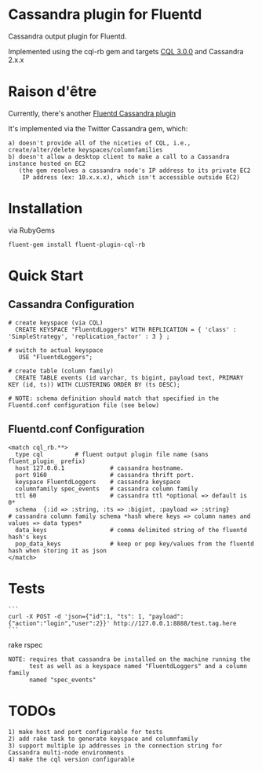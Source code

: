 # Cassandra plugin for Fluentd

Cassandra output plugin for Fluentd.

Implemented using the cql-rb gem and targets [CQL 3.0.0](http://www.datastax.com/docs/1.1/references/cql/index)
and Cassandra 2.x.x

# Raison d'être
Currently, there's another [Fluentd Cassandra plugin](https://github.com/tomitakazutaka/fluent-plugin-cassandra)

It's implemented via the Twitter Cassandra gem, which:

    a) doesn't provide all of the niceties of CQL, i.e., create/alter/delete keyspaces/columnfamilies
    b) doesn't allow a desktop client to make a call to a Cassandra instance hosted on EC2
       (the gem resolves a cassandra node's IP address to its private EC2
        IP address (ex: 10.x.x.x), which isn't accessible outside EC2)

# Installation

via RubyGems

    fluent-gem install fluent-plugin-cql-rb

# Quick Start

## Cassandra Configuration
    # create keyspace (via CQL)
      CREATE KEYSPACE "FluentdLoggers" WITH REPLICATION = { 'class' : 'SimpleStrategy', 'replication_factor' : 3 } ;

    # switch to actual keyspace
       USE "FluentdLoggers";

    # create table (column family)
      CREATE TABLE events (id varchar, ts bigint, payload text, PRIMARY KEY (id, ts)) WITH CLUSTERING ORDER BY (ts DESC);

    # NOTE: schema definition should match that specified in the Fluentd.conf configuration file (see below)

## Fluentd.conf Configuration
    <match cql_rb.**>
      type cql         # fluent output plugin file name (sans fluent_plugin_ prefix)
      host 127.0.0.1             # cassandra hostname.
      port 9160                  # cassandra thrift port.
      keyspace FluentdLoggers    # cassandra keyspace
      columnfamily spec_events   # cassandra column family
      ttl 60                     # cassandra ttl *optional => default is 0*
      schema  {:id => :string, :ts => :bigint, :payload => :string}                   # cassandra column family schema *hash where keys => column names and values => data types*
      data_keys                  # comma delimited string of the fluentd hash's keys
      pop_data_keys              # keep or pop key/values from the fluentd hash when storing it as json
    </match>

# Tests
    ```
    curl -X POST -d 'json={"id":1, "ts": 1, "payload": {"action":"login","user":2}}' http://127.0.0.1:8888/test.tag.here
    ```

rake rspec

    NOTE: requires that cassandra be installed on the machine running the
          test as well as a keyspace named "FluentdLoggers" and a column family
          named "spec_events"

# TODOs
    1) make host and port configurable for tests
    2) add rake task to generate keyspace and columnfamily
    3) support multiple ip addresses in the connection string for Cassandra multi-node environments
    4) make the cql version configurable

